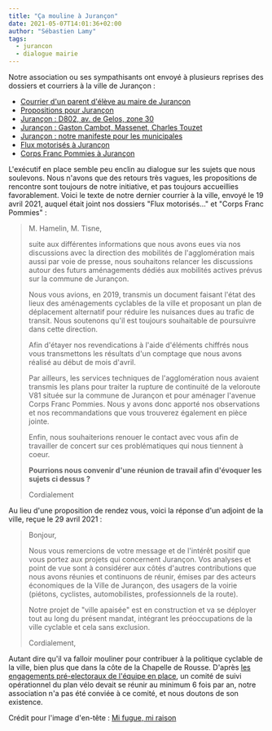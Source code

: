 ```yaml
---
title: "Ça mouline à Jurançon"
date: 2021-05-07T14:01:36+02:00
author: "Sébastien Lamy"
tags:
  - jurancon
  - dialogue mairie
---
```


Notre association ou ses sympathisants ont envoyé à plusieurs reprises des dossiers et courriers à la ville de Jurançon :

* [Courrier d'un parent d'élève au maire de Jurançon](/blog/2018/courrier-dun-parent-deleve-au-maire-de-jurancon/)
* [Propositions pour Jurançon](/blog/2019/propositions-pour-jurancon/)
* [Jurançon : D802, av. de Gelos, zone 30](/blog/2019/jurancon-d802-av-de-gelos-zone-30/)
* [Jurançon : Gaston Cambot, Massenet, Charles Touzet](/blog/2019/jurancon-gaston-cambot-massenet-charles-touzet/)
* [Jurançon : notre manifeste pour les municipales](https://municipales2020.parlons-velo.fr/manifeste/download/Jurancon)
* [Flux motorisés à Jurançon](/blog/2021/flux-motorises-a-jurancon/)
* [Corps Franc Pommies à Jurançon](/blog/2021/corps-franc-pommies-a-jurancon/)

L'exécutif en place semble peu enclin au dialogue sur les sujets que nous soulevons. Nous n'avons que des retours très vagues, les propositions de rencontre sont toujours de notre initiative, et pas toujours accueillies favorablement. Voici le texte de notre dernier courrier à la ville, envoyé le 19 avril 2021, auquel était joint nos dossiers "Flux motorisés..." et "Corps Franc Pommies" :

> M. Hamelin, M. Tisne, 
> 
>
> suite aux différentes informations que nous avons eues via nos discussions avec la direction des mobilités de l'agglomération mais aussi par voie de presse, nous souhaitons relancer les discussions autour des futurs aménagements dédiés aux mobilités actives prévus sur la commune de Jurançon. 
> 
> 
> Nous vous avions, en 2019, transmis un document faisant l'état des lieux des aménagements cyclables de la ville et proposant un plan de déplacement alternatif pour réduire les nuisances dues au trafic de transit. Nous soutenons qu'il est toujours souhaitable de poursuivre dans cette direction. 
>
> Afin d'étayer nos revendications à l'aide d'éléments chiffrés nous vous transmettons les résultats d'un comptage que nous avons réalisé au début de mois d'avril. 
>
> Par ailleurs, les services techniques de l'agglomération nous avaient transmis les plans pour traiter la rupture de continuité de la veloroute V81 située sur la commune de Jurançon et pour aménager l'avenue Corps Franc Pommies. Nous y avons donc apporté nos observations et nos recommandations que vous trouverez également en pièce jointe. 
>
> Enfin, nous souhaiterions renouer le contact avec vous afin de travailler de concert sur ces problématiques qui nous tiennent à coeur. 
>
> **Pourrions nous convenir d'une réunion de travail afin d'évoquer les sujets ci dessus ?**
>
> Cordialement 

Au lieu d'une proposition de rendez vous, voici la réponse d'un adjoint de la ville, reçue le 29 avril 2021 :

> Bonjour,
> 
> Nous vous remercions de votre message et de l'intérêt positif que vous portez aux projets qui concernent Jurançon. Vos analyses et point de vue sont à considérer aux côtés d'autres contributions que nous avons réunies et continuons de réunir,  émises par des acteurs économiques de la Ville de Jurançon, des usagers de la voirie (piétons, cyclistes, automobilistes, professionnels de la route). 
> 
> Notre projet de "ville apaisée" est en construction et va se déployer tout au long du présent mandat, intégrant les préoccupations de la ville cyclable et cela sans exclusion.
> 
> Cordialement,

Autant dire qu'il va falloir mouliner pour contribuer à la politique cyclable de la ville, bien plus que dans la côte de la Chapelle de Rousse. D'après [les engagements pré-electoraux de l'équipe en place](/blog/2020/municipales-2020-analyse-des-reponses-des-candidats/jurancon/vivre-bien-jurancon-reponse-a-pau-a-velo.pdf), un comité de suivi opérationnel du plan vélo devait se réunir au minimum 6 fois par an, notre association n'a pas été conviée à ce comité, et nous doutons de son existence. 


Crédit pour l'image d'en-tête : [Mi fugue, mi raison](https://www.mifuguemiraison.com/)
